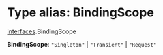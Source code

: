 # Type alias: BindingScope

[interfaces](/auto-docs/free-layout-editor/modules/interfaces.md).BindingScope

**BindingScope**: `"Singleton"` | `"Transient"` | `"Request"`
